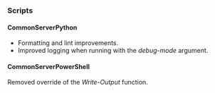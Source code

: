
### Scripts
#### CommonServerPython 
- Formatting and lint improvements.
- Improved logging when running with the *debug-mode* argument.
#### CommonServerPowerShell
Removed override of the *Write-Output* function.
